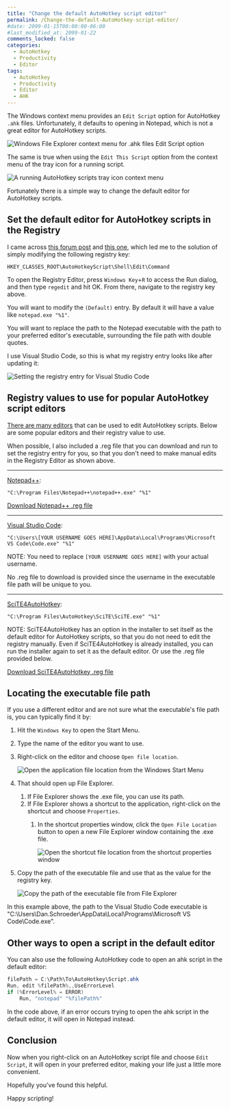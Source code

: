 ```yaml
---
title: "Change the default AutoHotkey script editor"
permalink: /Change-the-default-AutoHotkey-script-editor/
#date: 2099-01-15T00:00:00-06:00
#last_modified_at: 2099-01-22
comments_locked: false
categories:
  - AutoHotkey
  - Productivity
  - Editor
tags:
  - AutoHotkey
  - Productivity
  - Editor
  - AHK
---
```


The Windows context menu provides an `Edit Script` option for AutoHotkey `.ahk` files.
Unfortunately, it defaults to opening in Notepad, which is not a great editor for AutoHotkey scripts.

![Windows File Explorer context menu for .ahk files Edit Script option](/assets/Posts/2023-03-02-Change-the-default-AutoHotkey-script-editor/windows-file-explorer-context-menu-for-ahk-files-to-edit-script.png)

The same is true when using the `Edit This Script` option from the context menu of the tray icon for a running script.

![A running AutoHotkey scripts tray icon context menu](/assets/Posts/2023-03-02-Change-the-default-AutoHotkey-script-editor/autohotkey-tray-icon-context-menu-edit-script.png)

Fortunately there is a simple way to change the default editor for AutoHotkey scripts.

## Set the default editor for AutoHotkey scripts in the Registry

I came across [this forum post](https://www.autohotkey.com/board/topic/897-how-to-change-autohotkey-default-editor/) and [this one](https://www.autohotkey.com/board/topic/23889-how-to-edit-this-script-in-any-editor-other-than/), which led me to the solution of simply modifying the following registry key:

```text
HKEY_CLASSES_ROOT\AutoHotkeyScript\Shell\Edit\Command
```

To open the Registry Editor, press `Windows Key`+`R` to access the Run dialog, and then type `regedit` and hit OK.
From there, navigate to the registry key above.

You will want to modify the `(Default)` entry.
By default it will have a value like `notepad.exe "%1"`.

You will want to replace the path to the Notepad executable with the path to your preferred editor's executable, surrounding the file path with double quotes.

I use Visual Studio Code, so this is what my registry entry looks like after updating it:

![Setting the registry entry for Visual Studio Code](/assets/Posts/2023-03-02-Change-the-default-AutoHotkey-script-editor/autohotkey-default-script-editor-registry-key-to-edit.png)

## Registry values to use for popular AutoHotkey script editors

[There are many editors](https://www.the-automator.com/best-autohotkey-editors-ides/) that can be used to edit AutoHotkey scripts.
Below are some popular editors and their registry value to use.

When possible, I also included a .reg file that you can download and run to set the registry entry for you, so that you don't need to make manual edits in the Registry Editor as shown above.

---

[Notepad++](https://notepad-plus-plus.org/):

```text
"C:\Program Files\Notepad++\notepad++.exe" "%1"
```

[Download Notepad++ .reg file](/assets/Posts/2023-03-02-Change-the-default-AutoHotkey-script-editor/NotepadPlusPlusAsDefaultAhkEditor.reg)

---

[Visual Studio Code](https://code.visualstudio.com/):

```text
"C:\Users\[YOUR USERNAME GOES HERE]\AppData\Local\Programs\Microsoft VS Code\Code.exe" "%1"
```

NOTE: You need to replace `[YOUR USERNAME GOES HERE]` with your actual username.

No .reg file to download is provided since the username in the executable file path will be unique to you.

---

[SciTE4AutoHotkey](https://www.autohotkey.com/scite4ahk/):

```text
"C:\Program Files\AutoHotkey\SciTE\SciTE.exe" "%1"
```

NOTE: SciTE4AutoHotkey has an option in the installer to set itself as the default editor for AutoHotkey scripts, so that you do not need to edit the registry manually.
Even if SciTE4AutoHotkey is already installed, you can run the installer again to set it as the default editor.
Or use the .reg file provided below.

[Download SciTE4AutoHotkey .reg file](/assets/Posts/2023-03-02-Change-the-default-AutoHotkey-script-editor/SciTE4AutoHotkeyAsDefaultAhkEditor.reg)

## Locating the executable file path

If you use a different editor and are not sure what the executable's file path is, you can typically find it by:

1. Hit the `Windows Key` to open the Start Menu.
1. Type the name of the editor you want to use.
1. Right-click on the editor and choose `Open file location`.

   ![Open the application file location from the Windows Start Menu](/assets/Posts/2023-03-02-Change-the-default-AutoHotkey-script-editor/open-application-file-location-from-windows-start-menu.png)

1. That should open up File Explorer.
   1. If File Explorer shows the .exe file, you can use its path.
   1. If File Explorer shows a shortcut to the application, right-click on the shortcut and choose `Properties`.
      1. In the shortcut properties window, click the `Open File Location` button to open a new File Explorer window containing the .exe file.

          ![Open the shortcut file location from the shortcut properties window](/assets/Posts/2023-03-02-Change-the-default-AutoHotkey-script-editor/open-file-location-from-shortcut-file-properties.png)

1. Copy the path of the executable file and use that as the value for the registry key.

   ![Copy the path of the executable file from File Explorer](/assets/Posts/2023-03-02-Change-the-default-AutoHotkey-script-editor/copy-path-to-executable-file.png)

In this example above, the path to the Visual Studio Code executable is "C:\Users\Dan.Schroeder\AppData\Local\Programs\Microsoft VS Code\Code.exe".

## Other ways to open a script in the default editor

You can also use the following AutoHotkey code to open an ahk script in the default editor:

```csharp
filePath = C:\Path\To\AutoHotkey\Script.ahk
Run, edit %filePath%,,UseErrorLevel
if (%ErrorLevel% = ERROR)
    Run, "notepad" "%filePath%"
```

In the code above, if an error occurs trying to open the ahk script in the default editor, it will open in Notepad instead.

## Conclusion

Now when you right-click on an AutoHotkey script file and choose `Edit Script`, it will open in your preferred editor, making your life just a little more convenient.

Hopefully you've found this helpful.

Happy scripting!
